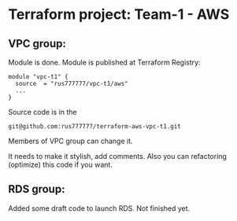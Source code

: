 # Terraform project: Team-1 - AWS



## VPC group:

Module is done. 
Module is published at Terraform Registry:
```
module "vpc-t1" {
  source  = "rus777777/vpc-t1/aws"
  ...
}
```

Source code is in the
```
git@github.com:rus777777/terraform-aws-vpc-t1.git
```
Members of VPC group can change it.

It needs to make it stylish, add comments. Also you can refactoring (optimize) this code if you want.


## RDS group:

Added some draft code to launch RDS. Not finished yet.